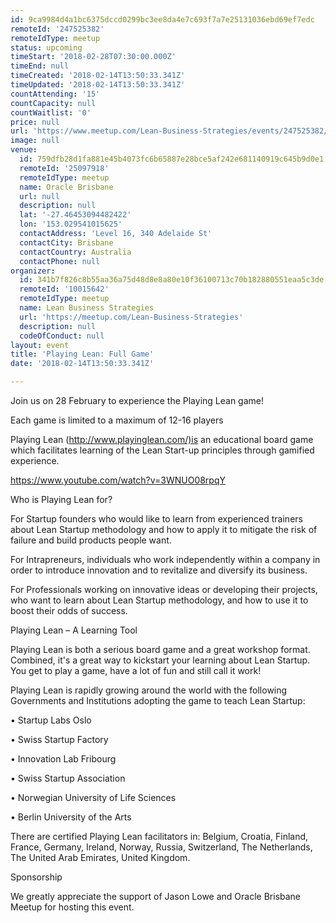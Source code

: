 ```yaml
---
id: 9ca9984d4a1bc6375dccd0299bc3ee8da4e7c693f7a7e25131036ebd69ef7edc
remoteId: '247525382'
remoteIdType: meetup
status: upcoming
timeStart: '2018-02-28T07:30:00.000Z'
timeEnd: null
timeCreated: '2018-02-14T13:50:33.341Z'
timeUpdated: '2018-02-14T13:50:33.341Z'
countAttending: '15'
countCapacity: null
countWaitlist: '0'
price: null
url: 'https://www.meetup.com/Lean-Business-Strategies/events/247525382/'
image: null
venue:
  id: 759dfb28d1fa881e45b4073fc6b65887e28bce5af242e681140919c645b9d0e1
  remoteId: '25097918'
  remoteIdType: meetup
  name: Oracle Brisbane
  url: null
  description: null
  lat: '-27.46453094482422'
  lon: '153.029541015625'
  contactAddress: 'Level 16, 340 Adelaide St'
  contactCity: Brisbane
  contactCountry: Australia
  contactPhone: null
organizer:
  id: 341b7f826c8b55aa36a75d48d8e8a80e10f36100713c70b182880551eaa5c3de
  remoteId: '10015642'
  remoteIdType: meetup
  name: Lean Business Strategies
  url: 'https://meetup.com/Lean-Business-Strategies'
  description: null
  codeOfConduct: null
layout: event
title: 'Playing Lean: Full Game'
date: '2018-02-14T13:50:33.341Z'

---
```

<p>Join us on 28 February to experience the Playing Lean game!</p> <p>Each game is limited to a maximum of 12-16 players</p> <p>Playing Lean (<a href="http://www.playinglean.com/)is" class="linkified">http://www.playinglean.com/)is</a> an educational board game which facilitates learning of the Lean Start-up principles through gamified experience.</p> <p><a href="https://www.youtube.com/watch?v=3WNUO08rpqY" class="embedded">https://www.youtube.com/watch?v=3WNUO08rpqY</a></p> <p>Who is Playing Lean for?</p> <p>For Startup founders who would like to learn from experienced trainers about Lean Startup methodology and how to apply it to mitigate the risk of failure and build products people want.</p> <p>For Intrapreneurs, individuals who work independently within a company in order to introduce innovation and to revitalize and diversify its business.</p> <p>For Professionals working on innovative ideas or developing their projects, who want to learn about Lean Startup methodology, and how to use it to boost their odds of success.</p> <p>Playing Lean – A Learning Tool</p> <p>Playing Lean is both a serious board game and a great workshop format. Combined, it's a great way to kickstart your learning about Lean Startup. You get to play a game, have a lot of fun and still call it work!</p> <p>Playing Lean is rapidly growing around the world with the following Governments and Institutions adopting the game to teach Lean Startup:</p> <p>• Startup Labs Oslo</p> <p>• Swiss Startup Factory</p> <p>• Innovation Lab Fribourg</p> <p>• Swiss Startup Association</p> <p>• Norwegian University of Life Sciences</p> <p>• Berlin University of the Arts</p> <p>There are certified Playing Lean facilitators in: Belgium, Croatia, Finland, France, Germany, Ireland, Norway, Russia, Switzerland, The Netherlands, The United Arab Emirates, United Kingdom.</p> <p>Sponsorship</p> <p>We greatly appreciate the support of Jason Lowe and Oracle Brisbane Meetup for hosting this event.</p>

